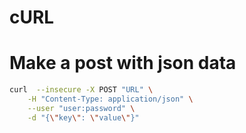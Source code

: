 cURL
====

# Make a post with json data

```sh
curl  --insecure -X POST "URL" \
    -H "Content-Type: application/json" \
    --user "user:password" \
    -d "{\"key\": \"value\"}"
```
